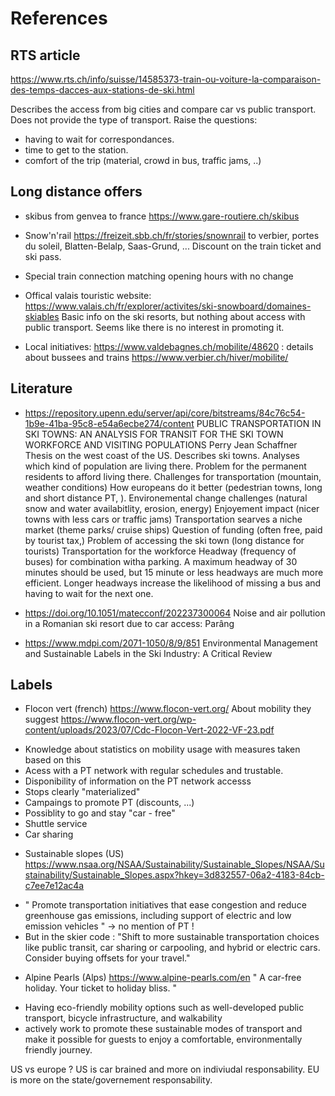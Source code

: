 # References


## RTS article

https://www.rts.ch/info/suisse/14585373-train-ou-voiture-la-comparaison-des-temps-dacces-aux-stations-de-ski.html

Describes the access from big cities and compare car vs public transport.
Does not provide the type of transport.
Raise the questions:
- having to wait for correspondances.
- time to get to the station.
- comfort of the trip (material, crowd in bus, traffic jams, ..)


## Long distance offers
- skibus from genvea to france https://www.gare-routiere.ch/skibus


- Snow'n'rail https://freizeit.sbb.ch/fr/stories/snownrail
to verbier, portes du soleil, Blatten-Belalp, Saas-Grund, ...
Discount on the train ticket and ski pass.

- Special train connection matching opening hours with no change

- Offical valais touristic website:
https://www.valais.ch/fr/explorer/activites/ski-snowboard/domaines-skiables
Basic info on the ski resorts, but nothing about access with public transport. Seems like there is no interest in promoting it.

- Local initiatives:
https://www.valdebagnes.ch/mobilite/48620 : details about bussees and trains
https://www.verbier.ch/hiver/mobilite/


## Literature

- https://repository.upenn.edu/server/api/core/bitstreams/84c76c54-1b9e-41ba-95c8-e54a6ecbe274/content
PUBLIC TRANSPORTATION IN SKI TOWNS: AN ANALYSIS FOR TRANSIT FOR THE SKI TOWN WORKFORCE AND VISITING POPULATIONS
Perry Jean Schaffner
Thesis on the west coast of the US. Describes ski towns. Analyses which kind of population are living there. Problem for the permanent residents to afford living there.
Challenges for transportation (mountain, weather conditions)
How europeans do it better (pedestrian towns, long and short distance PT, ).
Environemental change challenges (natural snow and water availabitlity, erosion, energy)
Enjoyement impact (nicer towns with less cars or traffic jams)
Transportation searves a niche market (theme parks/ cruise ships)
Question of funding (often free, paid by tourist tax,)
Problem of accessing the ski town (long distance for tourists)
Transportation for the workforce
Headway (frequency of buses) for combination witha  parking. A maximum headway of 30 minutes should be used, but 15 minute or less headways are much more efficient. Longer headways increase the likelihood of missing a bus and having to wait for the next one.


- https://doi.org/10.1051/matecconf/202237300064
Noise and air pollution in a Romanian ski resort due to car access: Parâng


- https://www.mdpi.com/2071-1050/8/9/851
Environmental Management and Sustainable Labels in the Ski Industry: A Critical Review



## Labels

- Flocon vert (french) https://www.flocon-vert.org/
About mobility they suggest
https://www.flocon-vert.org/wp-content/uploads/2023/07/Cdc-Flocon-Vert-2022-VF-23.pdf
* Knowledge about statistics on mobility usage with measures taken based on this
* Acess with a PT network with regular schedules and trustable.
* Disponibility of information on the PT network accesss
* Stops clearly "materialized"
* Campaings to promote PT (discounts, ...)
* Possiblity to go and stay "car - free"
* Shuttle service
* Car sharing


- Sustainable slopes (US) https://www.nsaa.org/NSAA/Sustainability/Sustainable_Slopes/NSAA/Sustainability/Sustainable_Slopes.aspx?hkey=3d832557-06a2-4183-84cb-c7ee7e12ac4a

* " Promote transportation initiatives that ease congestion and reduce greenhouse gas emissions, including support of electric and low emission vehicles " -> no mention of PT !
* But in the skier code : "Shift to more sustainable transportation choices like public transit, car sharing or carpooling, and hybrid or electric cars. Consider buying offsets for your travel."


- Alpine Pearls (Alps) https://www.alpine-pearls.com/en
" A car-free holiday. Your ticket to holiday bliss. "
* Having eco-friendly mobility options such as well-developed public transport, bicycle infrastructure, and walkability
* actively work to promote these sustainable modes of transport and make it possible for guests to enjoy a comfortable, environmentally friendly journey.

US vs europe ? US is car brained and more on indiviudal responsability. EU is more on the state/governement responsability.